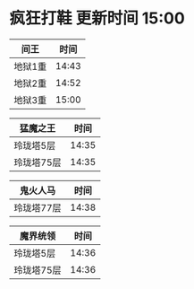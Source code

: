 # 疯狂打鞋 更新时间 15:00

| 间王   | 时间    |
|--------|-------|
| 地狱1重 | 14:43 |
| 地狱2重 | 14:52 |
| 地狱3重 | 15:00 |

| 猛魔之王   | 时间    |
|--------|-------|
| 玲珑塔5层 | 14:35 |
| 玲珑塔75层 | 14:35 |

| 鬼火人马   | 时间    |
|--------|-------|
| 玲珑塔77层 | 14:38 |

| 魔界统领   | 时间    |
|--------|-------|
| 玲珑塔5层 | 14:36 |
| 玲珑塔75层 | 14:36 |